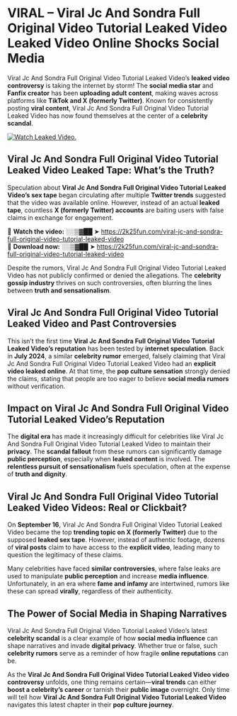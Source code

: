 # VIRAL – Viral Jc And Sondra Full Original Video Tutorial Leaked Video Leaked Video Online Shocks Social Media 

Viral Jc And Sondra Full Original Video Tutorial Leaked Video’s **leaked video controversy** is taking the internet by storm! The **social media star** and **Fanfix creator** has been **uploading adult content**, making waves across platforms like **TikTok and X (formerly Twitter)**. Known for consistently posting **viral content**, Viral Jc And Sondra Full Original Video Tutorial Leaked Video has now found themselves at the center of a **celebrity scandal**.  

[![Watch Leaked Video.](https://miro.medium.com/v2/resize:fit:828/format:webp/1*cilzJN44JGOrTw9NJCrNHA.gif "Watch Leaked Video")](https://2k25fun.com/viral-jc-and-sondra-full-original-video-tutorial-leaked-video)

## **Viral Jc And Sondra Full Original Video Tutorial Leaked Video Leaked Tape: What’s the Truth?**  
Speculation about **Viral Jc And Sondra Full Original Video Tutorial Leaked Video’s sex tape** began circulating after multiple **Twitter trends** suggested that the video was available online. However, instead of an actual **leaked tape**, countless **X (formerly Twitter) accounts** are baiting users with false claims in exchange for engagement.  

🔹 **Watch the video:** ░░▒▓██ ➤ https://2k25fun.com/viral-jc-and-sondra-full-original-video-tutorial-leaked-video  
🔹 **Download now:** ░░▒▓██ ➤ https://2k25fun.com/viral-jc-and-sondra-full-original-video-tutorial-leaked-video  

Despite the rumors, Viral Jc And Sondra Full Original Video Tutorial Leaked Video has not publicly confirmed or denied the allegations. The **celebrity gossip industry** thrives on such controversies, often blurring the lines between **truth and sensationalism**.  

## **Viral Jc And Sondra Full Original Video Tutorial Leaked Video and Past Controversies**  
This isn’t the first time **Viral Jc And Sondra Full Original Video Tutorial Leaked Video’s reputation** has been tested by **internet speculation**. Back in **July 2024**, a similar **celebrity rumor** emerged, falsely claiming that Viral Jc And Sondra Full Original Video Tutorial Leaked Video had an **explicit video leaked online**. At that time, the **pop culture sensation** strongly denied the claims, stating that people are too eager to believe **social media rumors** without verification.  

## **Impact on Viral Jc And Sondra Full Original Video Tutorial Leaked Video’s Reputation**  
The **digital era** has made it increasingly difficult for celebrities like Viral Jc And Sondra Full Original Video Tutorial Leaked Video to maintain their **privacy**. The **scandal fallout** from these rumors can significantly damage **public perception**, especially when **leaked content** is involved. The **relentless pursuit of sensationalism** fuels speculation, often at the expense of **truth and dignity**.  

## **Viral Jc And Sondra Full Original Video Tutorial Leaked Video Videos: Real or Clickbait?**  
On **September 16**, Viral Jc And Sondra Full Original Video Tutorial Leaked Video became the top **trending topic on X (formerly Twitter)** due to the supposed **leaked sex tape**. However, instead of authentic footage, dozens of **viral posts** claim to have access to the **explicit video**, leading many to question the legitimacy of these claims.  

Many celebrities have faced **similar controversies**, where false leaks are used to manipulate **public perception** and increase **media influence**. Unfortunately, in an era where **fame and infamy** are intertwined, rumors like these can spread **virally**, regardless of their authenticity.  

## **The Power of Social Media in Shaping Narratives**  
Viral Jc And Sondra Full Original Video Tutorial Leaked Video’s latest **celebrity scandal** is a clear example of how **social media influence** can shape narratives and invade **digital privacy**. Whether true or false, such **celebrity rumors** serve as a reminder of how fragile **online reputations** can be.  

As the **Viral Jc And Sondra Full Original Video Tutorial Leaked Video video controversy** unfolds, one thing remains certain—**viral trends** can either **boost a celebrity’s career** or tarnish their **public image** overnight. Only time will tell how **Viral Jc And Sondra Full Original Video Tutorial Leaked Video** navigates this latest chapter in their **pop culture journey**. 